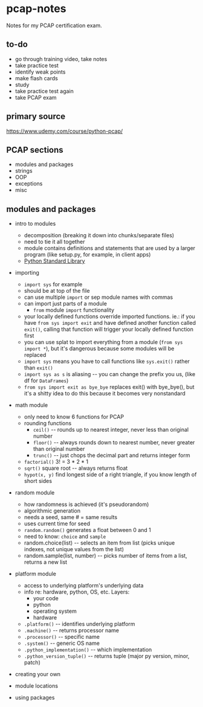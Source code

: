 # pcap-notes
Notes for my PCAP certification exam.

## to-do
* go through training video, take notes
* take practice test
* identify weak points
* make flash cards
* study
* take practice test again
* take PCAP exam

## primary source
https://www.udemy.com/course/python-pcap/

## PCAP sections
* modules and packages
* strings
* OOP
* exceptions
* misc

## modules and packages
* intro to modules
    * decomposition (breaking it down into chunks/separate files)
    * need to tie it all together
    * module contains definitions and statements that are used by a larger program (like setup.py, for example, in client apps)
    * [Python Standard Library](https://docs.python.org/3/library/index.html)
* importing
    * ```import sys``` for example
    * should be at top of the file
    * can use multiple ```import``` or sep module names with commas
    * can import just parts of a module
        * ```from``` module ```import``` functionality
    * your locally defined functions override imported functions. ie.: if you have ```from sys import exit``` and have defined another function called ```exit()```, calling that function will trigger your locally defined function first
    * you can use splat to import everything from a module (```from sys import *```), but it's dangerous because some modules will be replaced
    * ```import sys``` means you have to call functions like ```sys.exit()``` rather than ```exit()```
    * ```import sys as s``` is aliasing -- you can change the prefix you us, (like df for ```DataFrames```)
    * ```from sys import exit as bye_bye``` replaces exit() with bye_bye(), but it's a shitty idea to do this because it becomes very nonstandard
* math module
    * only need to know 6 functions for PCAP
    * rounding functions
        * ```ceil()``` -- rounds up to nearest integer, never less than original number
        * ```floor()``` -- always rounds down to nearest number, never greater than original number
        * ```trunc()``` -- just chops the decimal part and returns integer form
    * ```factorial()``` 3! = 3 * 2 * 1
    * ```sqrt()``` square root -- always returns float
    * ```hypot(x, y)``` find longest side of a right triangle, if you know length of short sides
* random module
    * how randomness is achieved (it's pseudorandom)
    * algorithmic generation
    * needs a seed, same # = same results
    * uses current time for seed
    * ```random.random()``` generates a float between 0 and 1
    * need to know: ```choice``` and ```sample```
    * random.choice(list) -- selects an item from list (picks unique indexes, not unique values from the list)
    * random.sample(list, number) -- picks number of items from a list, returns a new list
* platform module
    * access to underlying platform's underlying data
    * info re: hardware, python, OS, etc. Layers:
        * your code
        * python
        * operating system
        * hardware
    * ```.platform()``` -- identifies underlying platform 
    * ```.machine()``` -- returns processor name
    * ```.processor()``` -- specific name
    * ```.system()``` -- generic OS name
    * ```.python_implementation()``` -- which implementation
    * ```.python_version_tuple()``` -- returns tuple (major py version, minor, patch)
* creating your own
    
* module locations
* using packages
